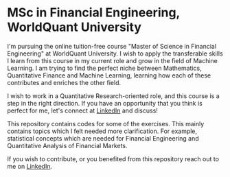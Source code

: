 # MSc in Financial Engineering, WorldQuant University
I'm pursuing the online tuition-free course "Master of Science in Financial Engineering" at WorldQuant University. I wish to apply the transferable skills I learn from this course in my current role and grow in the field of Machine Learning. I am trying to find the perfect niche between Mathematics, Quantitative Finance and Machine Learning, learning how each of these contributes and enriches the other field.

I wish to work in a Quantitative Research-oriented role, and this course is a step in the right direction. If you have an opportunity that you think is perfect for me, let's connect at [LinkedIn](https://www.linkedin.com/in/saha-anirban8/) and discuss! 

This repository contains codes for some of the exercises. This mainly contains topics which I felt needed more clarification. For example, statistical concepts which are needed for Financial Engineering and Quantitative Analysis of Financial Markets.

If you wish to contribute, or you benefited from this repository reach out to me on [LinkedIn](https://www.linkedin.com/in/saha-anirban8/).

